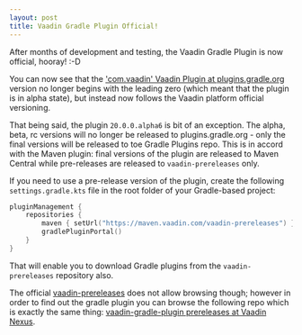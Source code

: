 ```yaml
---
layout: post
title: Vaadin Gradle Plugin Official!
---
```


After months of development and testing, the Vaadin Gradle Plugin is now official,
hooray! :-D

You can now see that the ['com.vaadin' Vaadin Plugin at plugins.gradle.org](https://plugins.gradle.org/plugin/com.vaadin)
version no longer begins with the leading zero (which meant that the plugin is in alpha state),
but instead now follows the Vaadin platform official versioning. 

That being said, the plugin `20.0.0.alpha6` is bit of an exception. The alpha, beta, rc
versions will no longer be released to plugins.gradle.org - only the final versions
will be released to toe Gradle Plugins repo. This is in accord with the Maven plugin:
final versions of the plugin are released to Maven Central while pre-releases are released to `vaadin-prereleases` only.

If you need to use a pre-release version of the plugin, create the following
`settings.gradle.kts` file in the root folder of your Gradle-based project:

```kotlin
pluginManagement {
    repositories {
        maven { setUrl("https://maven.vaadin.com/vaadin-prereleases") }
        gradlePluginPortal()
    }
}
```

That will enable you to download Gradle plugins from the `vaadin-prereleases` repository
also.

The official [vaadin-prereleases](https://maven.vaadin.com/vaadin-prereleases)
does not allow browsing though; however in order to find out the gradle plugin
you can browse the following repo which is exactly the same thing:
[vaadin-gradle-plugin prereleases at Vaadin Nexus](http://tools.vaadin.com/nexus/content/repositories/vaadin-prereleases/com/vaadin/vaadin-gradle-plugin/).
